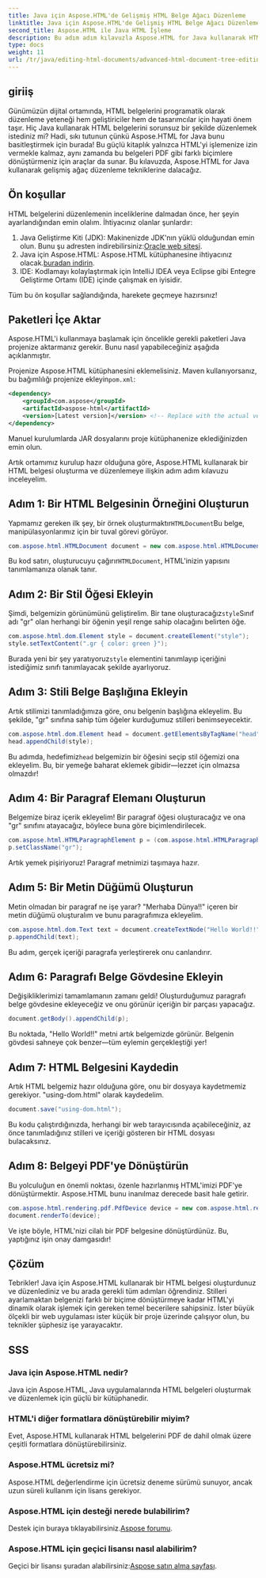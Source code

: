 ```yaml
---
title: Java için Aspose.HTML'de Gelişmiş HTML Belge Ağacı Düzenleme
linktitle: Java için Aspose.HTML'de Gelişmiş HTML Belge Ağacı Düzenleme
second_title: Aspose.HTML ile Java HTML İşleme
description: Bu adım adım kılavuzla Aspose.HTML for Java kullanarak HTML belgelerinin nasıl düzenleneceğini, stiller, paragraflar oluşturmayı ve PDF'ye dönüştürmeyi öğrenin.
type: docs
weight: 11
url: /tr/java/editing-html-documents/advanced-html-document-tree-editing/
---
```

## giriiş

Günümüzün dijital ortamında, HTML belgelerini programatik olarak düzenleme yeteneği hem geliştiriciler hem de tasarımcılar için hayati önem taşır. Hiç Java kullanarak HTML belgelerini sorunsuz bir şekilde düzenlemek istediniz mi? Hadi, sıkı tutunun çünkü Aspose.HTML for Java bunu basitleştirmek için burada! Bu güçlü kitaplık yalnızca HTML'yi işlemenize izin vermekle kalmaz, aynı zamanda bu belgeleri PDF gibi farklı biçimlere dönüştürmeniz için araçlar da sunar. Bu kılavuzda, Aspose.HTML for Java kullanarak gelişmiş ağaç düzenleme tekniklerine dalacağız.

## Ön koşullar

HTML belgelerini düzenlemenin inceliklerine dalmadan önce, her şeyin ayarlandığından emin olalım. İhtiyacınız olanlar şunlardır:
1.  Java Geliştirme Kiti (JDK): Makinenizde JDK'nın yüklü olduğundan emin olun. Bunu şu adresten indirebilirsiniz:[Oracle web sitesi](https://www.oracle.com/java/technologies/javase-jdk11-downloads.html).
2.  Java için Aspose.HTML: Aspose.HTML kütüphanesine ihtiyacınız olacak.[buradan indirin](https://releases.aspose.com/html/java/).
3. IDE: Kodlamayı kolaylaştırmak için IntelliJ IDEA veya Eclipse gibi Entegre Geliştirme Ortamı (IDE) içinde çalışmak en iyisidir.

Tüm bu ön koşullar sağlandığında, harekete geçmeye hazırsınız!

## Paketleri İçe Aktar
Aspose.HTML'i kullanmaya başlamak için öncelikle gerekli paketleri Java projenize aktarmanız gerekir. Bunu nasıl yapabileceğiniz aşağıda açıklanmıştır.

 Projenize Aspose.HTML kütüphanesini eklemelisiniz. Maven kullanıyorsanız, bu bağımlılığı projenize ekleyin`pom.xml`:

```xml
<dependency>
    <groupId>com.aspose</groupId>
    <artifactId>aspose-html</artifactId>
    <version>[Latest version]</version> <!-- Replace with the actual version -->
</dependency>
```

Manuel kurulumlarda JAR dosyalarını proje kütüphanenize eklediğinizden emin olun.

Artık ortamımız kurulup hazır olduğuna göre, Aspose.HTML kullanarak bir HTML belgesi oluşturma ve düzenlemeye ilişkin adım adım kılavuzu inceleyelim.

## Adım 1: Bir HTML Belgesinin Örneğini Oluşturun

 Yapmamız gereken ilk şey, bir örnek oluşturmaktır`HTMLDocument`Bu belge, manipülasyonlarımız için bir tuval görevi görüyor.

```java
com.aspose.html.HTMLDocument document = new com.aspose.html.HTMLDocument();
```

 Bu kod satırı, oluşturucuyu çağırır`HTMLDocument`, HTML'inizin yapısını tanımlamanıza olanak tanır.

## Adım 2: Bir Stil Öğesi Ekleyin

 Şimdi, belgemizin görünümünü geliştirelim. Bir tane oluşturacağız`style`Sınıf adı "gr" olan herhangi bir öğenin yeşil renge sahip olacağını belirten öğe.

```java
com.aspose.html.dom.Element style = document.createElement("style");
style.setTextContent(".gr { color: green }");
```

 Burada yeni bir şey yaratıyoruz`style` elementini tanımlayıp içeriğini istediğimiz sınıfı tanımlayacak şekilde ayarlıyoruz.

## Adım 3: Stili Belge Başlığına Ekleyin

Artık stilimizi tanımladığımıza göre, onu belgenin başlığına ekleyelim. Bu şekilde, "gr" sınıfına sahip tüm öğeler kurduğumuz stilleri benimseyecektir.

```java
com.aspose.html.dom.Element head = document.getElementsByTagName("head").get_Item(0);
head.appendChild(style);
```

 Bu adımda, hedefimiz`head` belgemizin bir öğesini seçip stil öğemizi ona ekleyelim. Bu, bir yemeğe baharat eklemek gibidir—lezzet için olmazsa olmazdır!

## Adım 4: Bir Paragraf Elemanı Oluşturun

Belgemize biraz içerik ekleyelim! Bir paragraf öğesi oluşturacağız ve ona "gr" sınıfını atayacağız, böylece buna göre biçimlendirilecek.

```java
com.aspose.html.HTMLParagraphElement p = (com.aspose.html.HTMLParagraphElement) document.createElement("p");
p.setClassName("gr");
```

Artık yemek pişiriyoruz! Paragraf metnimizi taşımaya hazır.

## Adım 5: Bir Metin Düğümü Oluşturun

Metin olmadan bir paragraf ne işe yarar? "Merhaba Dünya!!" içeren bir metin düğümü oluşturalım ve bunu paragrafımıza ekleyelim.

```java
com.aspose.html.dom.Text text = document.createTextNode("Hello World!!");
p.appendChild(text);
```

Bu adım, gerçek içeriği paragrafa yerleştirerek onu canlandırır.

## Adım 6: Paragrafı Belge Gövdesine Ekleyin

Değişikliklerimizi tamamlamanın zamanı geldi! Oluşturduğumuz paragrafı belge gövdesine ekleyeceğiz ve onu görünür içeriğin bir parçası yapacağız.

```java
document.getBody().appendChild(p);
```

Bu noktada, "Hello World!!" metni artık belgemizde görünür. Belgenin gövdesi sahneye çok benzer—tüm eylemin gerçekleştiği yer!

## Adım 7: HTML Belgesini Kaydedin

Artık HTML belgemiz hazır olduğuna göre, onu bir dosyaya kaydetmemiz gerekiyor. "using-dom.html" olarak kaydedelim.

```java
document.save("using-dom.html");
```

Bu kodu çalıştırdığınızda, herhangi bir web tarayıcısında açabileceğiniz, az önce tanımladığınız stilleri ve içeriği gösteren bir HTML dosyası bulacaksınız.

## Adım 8: Belgeyi PDF'ye Dönüştürün

Bu yolculuğun en önemli noktası, özenle hazırlanmış HTML'imizi PDF'ye dönüştürmektir. Aspose.HTML bunu inanılmaz derecede basit hale getirir.

```java
com.aspose.html.rendering.pdf.PdfDevice device = new com.aspose.html.rendering.pdf.PdfDevice("using-dom.pdf");
document.renderTo(device);
```

Ve işte böyle, HTML'nizi cilalı bir PDF belgesine dönüştürdünüz. Bu, yaptığınız işin onay damgasıdır!

## Çözüm
Tebrikler! Java için Aspose.HTML kullanarak bir HTML belgesi oluşturdunuz ve düzenlediniz ve bu arada gerekli tüm adımları öğrendiniz. Stilleri ayarlamaktan belgenizi farklı bir biçime dönüştürmeye kadar HTML'yi dinamik olarak işlemek için gereken temel becerilere sahipsiniz. İster büyük ölçekli bir web uygulaması ister küçük bir proje üzerinde çalışıyor olun, bu teknikler şüphesiz işe yarayacaktır.


## SSS

### Java için Aspose.HTML nedir?
Java için Aspose.HTML, Java uygulamalarında HTML belgeleri oluşturmak ve düzenlemek için güçlü bir kütüphanedir.
### HTML'i diğer formatlara dönüştürebilir miyim?
Evet, Aspose.HTML kullanarak HTML belgelerini PDF de dahil olmak üzere çeşitli formatlara dönüştürebilirsiniz.
### Aspose.HTML ücretsiz mi?
Aspose.HTML değerlendirme için ücretsiz deneme sürümü sunuyor, ancak uzun süreli kullanım için lisans gerekiyor.
### Aspose.HTML için desteği nerede bulabilirim?
 Destek için buraya tıklayabilirsiniz.[Aspose forumu](https://forum.aspose.com/c/html/29).
### Aspose.HTML için geçici lisansı nasıl alabilirim?
 Geçici bir lisansı şuradan alabilirsiniz:[Aspose satın alma sayfası](https://purchase.aspose.com/temporary-license/).